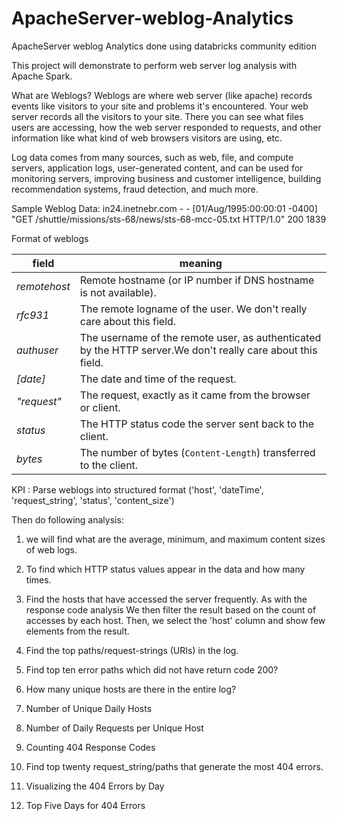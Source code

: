 # ApacheServer-weblog-Analytics
ApacheServer weblog Analytics done using databricks community edition

This project will demonstrate to perform web server log analysis with Apache Spark.

What are Weblogs? Weblogs are where web server (like apache) records events like visitors to your site and problems it's encountered. Your web server records all the visitors to your site. There you can see what files users are accessing, how the web server responded to requests, and other information like what kind of web browsers visitors are using, etc.


Log data comes from many sources, such as web, file, and compute servers, application logs, user-generated content,  and can be used for monitoring servers, improving business and customer intelligence, building recommendation systems, fraud detection, and much more.

Sample Weblog Data:
in24.inetnebr.com - - [01/Aug/1995:00:00:01 -0400] "GET /shuttle/missions/sts-68/news/sts-68-mcc-05.txt HTTP/1.0" 200 1839

Format of weblogs

| field         | meaning                                                                                                      |
| ------------- | -------------------------------------------------------------------------------------------------------------|
| _remotehost_  | Remote hostname (or IP number if DNS hostname is not available).                                             |
| _rfc931_      | The remote logname of the user. We don't really care about this field.                                       |
| _authuser_    | The username of the remote user, as authenticated by the HTTP server.We don't really care about this field.  |
| _[date]_      | The date and time of the request.                                                                            |
| _"request"_   | The request, exactly as it came from the browser or client.                                                  |
| _status_      | The HTTP status code the server sent back to the client.                                                     |
| _bytes_       | The number of bytes (`Content-Length`) transferred to the client.                                            |


KPI : Parse weblogs into structured format ('host', 'dateTime', 'request_string', 'status', 'content_size')

Then do following analysis:

1. we will find what are the average, minimum, and maximum content sizes of web logs.

2. To find which HTTP status values appear in the data and how many times.

3. Find the hosts that have accessed the server frequently. As with the response code analysis We then filter the result based on the count of accesses by each host. Then, we select the 'host' column and show few elements from the result.

4. Find the top paths/request-strings (URIs) in the log.

5. Find top ten error paths which did not have return code 200?

6. How many unique hosts are there in the entire log?

7. Number of Unique Daily Hosts

8. Number of Daily Requests per Unique Host

9. Counting 404 Response Codes

10. Find top twenty request_string/paths that generate the most 404 errors.

11. Visualizing the 404 Errors by Day

12. Top Five Days for 404 Errors
